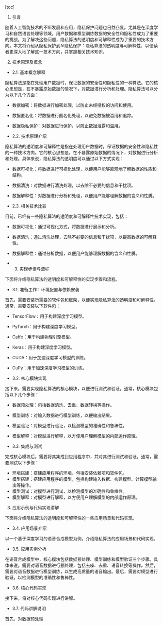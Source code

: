 
[toc]                    
                
                
1. 引言

随着人工智能技术的不断发展和应用，隐私保护问题也日益凸显。尤其是在深度学习和自然语言处理等领域，用户数据和模型训练数据的安全性和隐私性成为了重要的挑战。为了解决这些问题，隐私算法的透明度和可解释性成为了重要的技术方向。本文将介绍从隐私保护到AI隐私保护：隐私算法的透明度与可解释性，以便读者更深入地了解这一技术方向，并掌握相关技术知识。

2. 技术原理及概念

- 2.1. 基本概念解释

隐私算法是指在处理用户数据时，保证数据的安全性和隐私性的一种算法。它的核心思想是，在不暴露原始数据的情况下，对数据进行分析和处理。隐私算法可以分为以下几个方面：

- 数据加密：将数据进行加密处理，以防止未经授权的访问和使用。
- 数据匿名化：将数据进行匿名化处理，以避免数据被滥用和追踪。
- 数据隐私保护：对数据进行保护，以防止数据泄露和滥用。

- 2.2. 技术原理介绍

隐私算法的透明度和可解释性是指在处理用户数据时，保证数据的安全性和隐私性的一种技术方向。它的核心思想是，在不暴露原始数据的情况下，对数据进行分析和处理。具体来说，隐私算法的透明度可以通过以下方式实现：

- 数据可视化：将数据进行可视化处理，以便用户能够直观地了解数据的性质和结构。
- 数据清洗：对数据进行清洗处理，以去除不必要的信息和干扰项。
- 数据解释性：对数据进行分析和处理，以便用户能够理解数据的含义和性质。

- 2.3. 相关技术比较

目前，已经有一些隐私算法的透明度和可解释性技术实现，包括：

- 数据可视化：通过可视化方式，将数据进行展示和分析。
- 数据清洗：通过清洗处理，去除不必要的信息和干扰项，以提高数据的可解释性。
- 数据解释性：通过分析数据，以便用户能够理解数据的含义和性质。

- 3. 实现步骤与流程

下面将介绍隐私算法的透明度和可解释性的实现步骤和流程。

- 3.1. 准备工作：环境配置与依赖安装

首先，需要安装所需要的软件包和框架，以便实现隐私算法的透明度和可解释性。通常，需要安装以下软件包：

- TensorFlow：用于构建深度学习模型。
- PyTorch：用于构建深度学习模型。
- Caffe：用于构建物理引擎模型。
- Keras：用于构建深度学习模型。
- CUDA：用于加速深度学习模型的训练。
- CuPy：用于加速深度学习模型的训练。

- 3.2. 核心模块实现

接下来，需要实现隐私算法的核心模块，以便进行测试和验证。通常，核心模块包括以下几个步骤：

- 数据预处理：包括数据清洗、去重、数据转换等操作。
- 模型训练：对输入数据进行模型训练，以便输出结果。
- 模型验证：对模型进行验证，以检测模型的准确性和鲁棒性。
- 模型解释：对模型进行解释，以方便用户理解模型的内部运作原理。

- 3.3. 集成与测试

完成核心模块后，需要将其集成到应用程序中，并对其进行测试和验证。通常，需要测试以下步骤：

- 环境搭建：搭建应用程序的环境，包括安装依赖项和软件包。
- 模型搭建：搭建应用程序的模型，包括构建输入数据、构建模型、计算模型输出等操作。
- 模型测试：对模型进行测试，以检测模型的准确性和鲁棒性。
- 模型解释：对模型进行解释，以方便用户理解模型的内部运作原理。

3. 应用示例与代码实现讲解

下面将介绍隐私算法的透明度和可解释性的一些应用场景和代码实现。

- 3.4. 应用场景介绍

以一个基于深度学习的语音合成模型为例，介绍隐私算法的应用场景和代码实现。

- 3.5. 应用实例分析

在语音合成模型中，核心模块包括数据预处理、模型训练和模型验证三个步骤。具体来说，需要对语音数据进行预处理，包括去噪、去重、语音转换等操作。然后，需要对语音数据进行模型训练，以生成高质量的语音输出。最后，需要对模型进行验证，以检测模型的准确性和鲁棒性。

- 3.6. 核心代码实现

接下来，将对核心代码实现进行讲解。

- 3.7. 代码讲解说明

首先，对数据预处理

